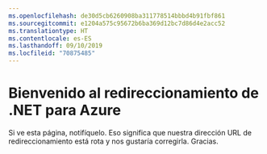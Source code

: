 ```yaml
---
ms.openlocfilehash: de30d5cb6260908ba311778514bbbd4b91fbf861
ms.sourcegitcommit: e1204a575c95672b6ba369d12bc7d86d4e2acc52
ms.translationtype: HT
ms.contentlocale: es-ES
ms.lasthandoff: 09/10/2019
ms.locfileid: "70875485"
---
```

# <a name="welcome-to-the-azure-net-redirect"></a>Bienvenido al redireccionamiento de .NET para Azure

Si ve esta página, notifíquelo. Eso significa que nuestra dirección URL de redireccionamiento está rota y nos gustaría corregirla.
Gracias.
